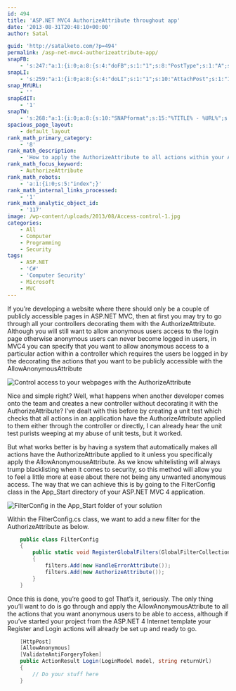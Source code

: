```yaml
---
id: 494
title: 'ASP.NET MVC4 AuthorizeAttribute throughout app'
date: '2013-08-31T20:48:10+00:00'
author: Satal

guid: 'http://satalketo.com/?p=494'
permalink: /asp-net-mvc4-authorizeattribute-app/
snapFB:
    - 's:247:"a:1:{i:0;a:8:{s:4:"doFB";s:1:"1";s:8:"PostType";s:1:"A";s:10:"AttachPost";s:1:"1";s:10:"SNAPformat";s:51:"New post (%TITLE%) has been published on %SITENAME%";s:9:"isAutoImg";s:1:"A";s:8:"imgToUse";b:0;s:9:"isAutoURL";s:1:"A";s:8:"urlToUse";b:0;}}";'
snapLI:
    - 's:259:"a:1:{i:0;a:8:{s:4:"doLI";s:1:"1";s:10:"AttachPost";s:1:"1";s:10:"SNAPformat";s:41:"New post has been published on %SITENAME%";s:11:"SNAPformatT";s:18:"New Post - %TITLE%";s:9:"isAutoImg";s:1:"A";s:8:"imgToUse";b:0;s:9:"isAutoURL";s:1:"A";s:8:"urlToUse";b:0;}}";'
snap_MYURL:
    - ''
snapEdIT:
    - '1'
snapTW:
    - 's:268:"a:1:{i:0;a:8:{s:10:"SNAPformat";s:15:"%TITLE% - %URL%";s:8:"attchImg";s:1:"1";s:9:"isAutoImg";s:1:"A";s:8:"imgToUse";s:0:"";s:9:"msgFormat";s:59:"New post (%TITLE%) has been published on %SITENAME% - %URL%";s:9:"isAutoURL";s:1:"A";s:8:"urlToUse";s:0:"";s:2:"do";i:0;}}";'
spacious_page_layout:
    - default_layout
rank_math_primary_category:
    - '8'
rank_math_description:
    - 'How to apply the AuthorizeAttribute to all actions within your ASP.NET MVC 4 web application, while white listing specific actions for anonymous access'
rank_math_focus_keyword:
    - AuthorizeAttribute
rank_math_robots:
    - 'a:1:{i:0;s:5:"index";}'
rank_math_internal_links_processed:
    - '1'
rank_math_analytic_object_id:
    - '117'
image: /wp-content/uploads/2013/08/Access-control-1.jpg
categories:
    - All
    - Computer
    - Programming
    - Security
tags:
    - ASP.NET
    - 'C#'
    - 'Computer Security'
    - Microsoft
    - MVC
---
```


If you’re developing a website where there should only be a couple of publicly accessible pages in ASP.NET MVC, then at first you may try to go through all your controllers decorating them with the AuthorizeAttribute. Although you will still want to allow anonymous users access to the login page otherwise anonymous users can never become logged in users, in MVC4 you can specify that you want to allow anonymous access to a particular action within a controller which requires the users be logged in by the decorating the actions that you want to be publicly accessible with the AllowAnonymousAttribute

![Control access to your webpages with the AuthorizeAttribute](https://samjenkins.com/wp-content/uploads/2013/08/Access-control.jpg)

Nice and simple right? Well, what happens when another developer comes onto the team and creates a new controller without decorating it with the AuthorizeAttribute? I’ve dealt with this before by creating a unit test which checks that all actions in an application have the AuthorizeAttribute applied to them either through the controller or directly, I can already hear the unit test purists weeping at my abuse of unit tests, but it worked.

But what works better is by having a system that automatically makes all actions have the AuthorizeAttribute applied to it unless you specifically apply the AllowAnonymouseAttribute. As we know whitelisting will always trump blacklisting when it comes to security, so this method will allow you to feel a little more at ease about there not being any unwanted anonymous access. The way that we can achieve this is by going to the FilterConfig class in the App\_Start directory of your ASP.NET MVC 4 application.

![FilterConfig in the App_Start folder of your solution](https://samjenkins.com/wp-content/uploads/2013/08/2013-08-31-21_42_39-TwoFactorAuthentication-Microsoft-Visual-Studio.png)

Within the FilterConfig.cs class, we want to add a new filter for the AuthorizeAttribute as below.

```csharp
    public class FilterConfig
    {
        public static void RegisterGlobalFilters(GlobalFilterCollection filters)
        {
            filters.Add(new HandleErrorAttribute());
            filters.Add(new AuthorizeAttribute());
        }
    }
```

Once this is done, you’re good to go! That’s it, seriously. The only thing you’ll want to do is go through and apply the AllowAnonymousAttribute to all the actions that you want anonymous users to be able to access, although if you’ve started your project from the ASP.NET 4 Internet template your Register and Login actions will already be set up and ready to go.

```csharp
    [HttpPost]
    [AllowAnonymous]
    [ValidateAntiForgeryToken]
    public ActionResult Login(LoginModel model, string returnUrl)
    {
        // Do your stuff here
    }
```